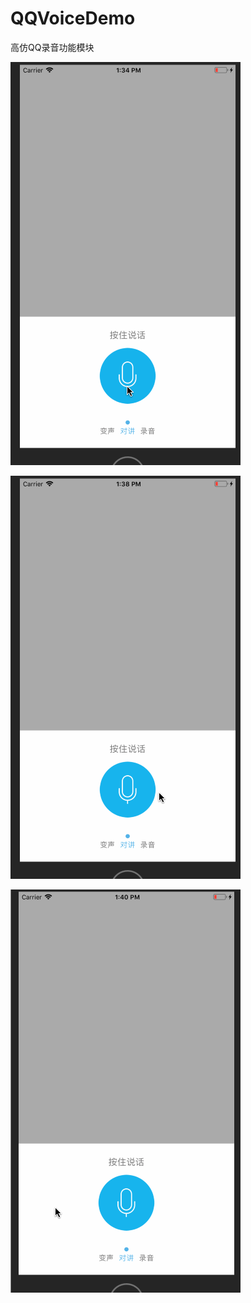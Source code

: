 # QQVoiceDemo
高仿QQ录音功能模块


![对讲界面](https://github.com/ChavezChen/QQVoiceDemo/blob/master/对讲界面.gif)

![录音界面](https://github.com/ChavezChen/QQVoiceDemo/blob/master/录音界面.gif)

![变声界面](https://github.com/ChavezChen/QQVoiceDemo/blob/master/变声界面.gif)



